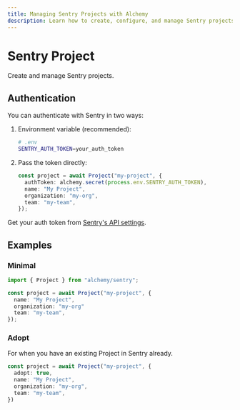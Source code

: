 ```yaml
---
title: Managing Sentry Projects with Alchemy
description: Learn how to create, configure, and manage Sentry projects using Alchemy.
---
```


# Sentry Project

Create and manage Sentry projects.

## Authentication

You can authenticate with Sentry in two ways:

1. Environment variable (recommended):
   ```bash
   # .env
   SENTRY_AUTH_TOKEN=your_auth_token
   ```

2. Pass the token directly:
   ```typescript
   const project = await Project("my-project", {
     authToken: alchemy.secret(process.env.SENTRY_AUTH_TOKEN),
     name: "My Project",
     organization: "my-org",
     team: "my-team",
   });
   ```

Get your auth token from [Sentry's API settings](https://sentry.io/settings/account/api/auth-tokens/).

## Examples 

### Minimal

```typescript
import { Project } from "alchemy/sentry";

const project = await Project("my-project", {
  name: "My Project",
  organization: "my-org"
  team: "my-team",
});
```

### Adopt

For when you have an existing Project in Sentry already.

```ts
const project = await Project("my-project", {
  adopt: true,
  name: "My Project",
  organization: "my-org",
  team: "my-team",
})
